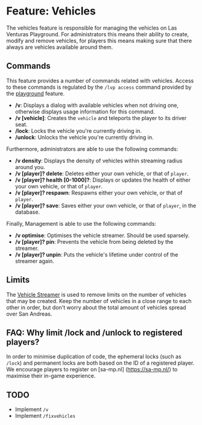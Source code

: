 # Feature: Vehicles
The vehicles feature is responsible for managing the vehicles on Las Venturas Playground. For
administrators this means their ability to create, modify and remove vehicles, for players this
means making sure that there always are vehicles available around them.

## Commands
This feature provides a number of commands related with vehicles. Access to these commands is
regulated by the `/lvp access` command provided by the [playground](../playground) feature.

  * **/v**: Displays a dialog with available vehicles when not driving one, otherwise displays
    usage information for this command.
  * **/v [vehicle]**: Creates the `vehicle` and teleports the player to its driver seat.
  * **/lock**: Locks the vehicle you're currently driving in.
  * **/unlock**: Unlocks the vehicle you're currently driving in.

Furthermore, administrators are able to use the following commands:

  * **/v density**: Displays the density of vehicles within streaming radius around you.
  * **/v [player]? delete**: Deletes either your own vehicle, or that of `player`.
  * **/v [player]? health [0-1000]?**: Displays or updates the health of either your own vehicle, or
  that of `player`.
  * **/v [player]? respawn**: Respawns either your own vehicle, or that of `player`.
  * **/v [player]? save**: Saves either your own vehicle, or that of `player`, in the database.

Finally, Management is able to use the following commands:

  * **/v optimise**: Optimises the vehicle streamer. Should be used sparsely.
  * **/v [player]? pin**: Prevents the vehicle from being deleted by the streamer.
  * **/v [player]? unpin**: Puts the vehicle's lifetime under control of the streamer again.


## Limits
The [Vehicle Streamer](../streamer/vehicle_streamer.js) is used to remove limits on the number of
vehicles that may be created. Keep the number of vehicles in a close range to each other in order,
but don't worry about the total amount of vehicles spread over San Andreas.


## FAQ: Why limit /lock and /unlock to registered players?
In order to minimise duplication of code, the ephemeral locks (such as `/lock`) and permanent locks
are both based on the ID of a registered player. We encourage players to register on [sa-mp.nl]
(https://sa-mp.nl/) to maximise their in-game experience.


## TODO
- Implement `/v`
- Implement `/fixvehicles`
